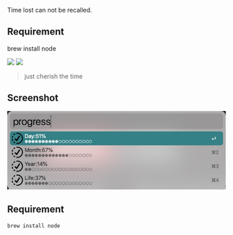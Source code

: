 Time lost can not be recalled.

## Requirement

brew install node



[![](https://img.shields.io/badge/version-v1.1-green?style=for-the-badge)]()
[![](https://img.shields.io/badge/download-click-blue?style=for-the-badge)](https://github.com/alanhe421/alfred-workflows/raw/master/progress-bar/ProgressBar.alfredworkflow)




<!-- more -->
> just cherish the time


## Screenshot

![](screenshots/screenshot.jpeg)


## Requirement
```shell
brew install node
```
